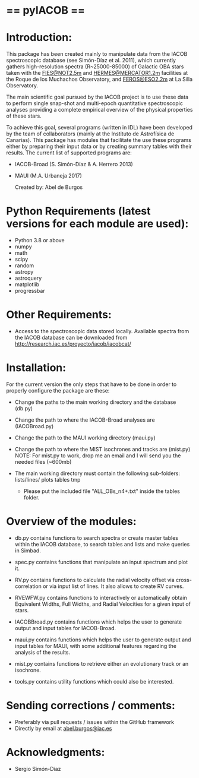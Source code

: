 # == pyIACOB ==

# Introduction:

This package has been created mainly to manipulate data from the IACOB spectroscopic
database (see Simón-Díaz et al. 2011), which currently gathers high-resolution spectra
(R~25000-85000) of Galactic OBA stars taken with the FIES@NOT2.5m and HERMES@MERCATOR1.2m
facilities at the Roque de los Muchachos Observatory, and FEROS@ESO2.2m at La Silla
Observatory.

The main scientific goal pursued by the IACOB project is to use these data to perform
single snap-shot and multi-epoch quantitative spectroscopic analyses providing a complete
empirical overview of the physical properties of these stars.

To achieve this goal, several programs (written in IDL) have been developed by the team
of collaborators (mainly at the Instituto de Astrofísica de Canarias). This package has
modules that facilitate the use these programs either by preparing their input data or by
creating summary tables with their results. The current list of supported programs are:

- IACOB-Broad (S. Simón-Díaz & A. Herrero 2013)
- MAUI (M.A. Urbaneja 2017)

  Created by: Abel de Burgos

# Python Requirements (latest versions for each module are used):

- Python 3.8 or above
- numpy
- math
- scipy
- random
- astropy
- astroquery
- matplotlib
- progressbar

# Other Requirements:

- Access to the spectroscopic data stored locally. Available spectra from the IACOB
database can be downloaded from http://research.iac.es/proyecto/iacob/iacobcat/

# Installation:

For the current version the only steps that have to be done in order to properly configure
the package are these:

- Change the paths to the main working directory and the database (db.py)
- Change the path to where the IACOB-Broad analyses are (IACOBroad.py)
- Change the path to the MAUI working directory (maui.py)
- Change the path to where the MIST isochrones and tracks are (mist.py)
NOTE: For mist.py to work, drop me an email and I will send you the needed files (~600mb)

- The main working directory must contain the following sub-folders:
  lists/lines/
  plots
  tables
  tmp

  * Please put the included file "ALL_OBs_n4+.txt" inside the tables folder.

# Overview of the modules:

- db.py contains functions to search spectra or create master tables within the IACOB
  database, to search tables and lists and make queries in Simbad.

- spec.py contains functions that manipulate an input spectrum and plot it.

- RV.py contains functions to calculate the radial velocity offset via cross-correlation
  or via input list of lines. It also allows to create RV curves.

- RVEWFW.py contains functions to interactively or automatically obtain Equivalent Widths,
  Full Widths, and Radial Velocities for a given input of stars.

- IACOBBroad.py contains functions which helps the user to generate output and input
  tables for IACOB-Broad.

- maui.py contains functions which helps the user to generate output and input tables for
  MAUI, with some additional features regarding the analysis of the results.

- mist.py contains functions to retrieve either an evolutionary track or an isochrone.

- tools.py contains utility functions which could also be interested.


# Sending corrections / comments:

- Preferably via pull requests / issues within the GitHub framework
- Directly by email at abel.burgos@iac.es

# Acknowledgments:

- Sergio Simón-Díaz
